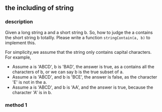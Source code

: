 ##  the including of string

### description

Given a long string a and a short string b. So, how to judge the a contains the short string b totallly. Please write a function `stringContain(a, b)` to implement this.

For simplicity,we assume that the string only contains capital characters. For example,

* Assume a is 'ABCD', b is 'BAD', the answer is true, as a contains all the characters of b, or we can say b is the true subset of a.
* Assume a is 'ABCD', and  b is 'BCE', the answer is false, as the character 'E' is not in the a.
* Assume a is 'ABCD', and b is 'AA', and the answer is true, because the character 'A' is in b.



### method 1






